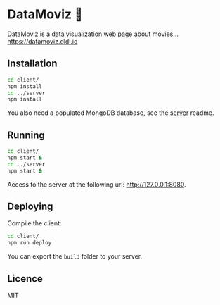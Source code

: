 # DataMoviz 🎥

DataMoviz is a data visualization web page about movies... https://datamoviz.dldl.io

## Installation

```bash
cd client/
npm install
cd ../server
npm install
```

You also need a populated MongoDB database, see the [server](https://github.com/quentinus95/datamoviz/tree/master/server) readme.

## Running

```bash
cd client/
npm start &
cd ../server
npm start &
```

Access to the server at the following url: http://127.0.0.1:8080.

## Deploying

Compile the client:

```bash
cd client/
npm run deploy
```

You can export the `build` folder to your server.

## Licence

MIT
